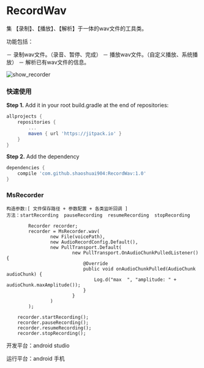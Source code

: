 ﻿# RecordWav

集 【录制】、【播放】、【解析】于一体的wav文件的工具类。

功能包括：

－ 录制wav文件。（录音、暂停、完成）
－ 播放wav文件。（自定义播放、系统播放）
－ 解析已有wav文件的信息。

![show_recorder](https://github.com/shaoshuai904/RecordWav/blob/master/screens/show_recorder.png)


### 快速使用

**Step 1.** Add it in your root build.gradle at the end of repositories:

```groovy
allprojects {
	repositories {
		...
		maven { url 'https://jitpack.io' }
	}
}
```

**Step 2.** Add the dependency

```groovy
dependencies {
	compile 'com.github.shaoshuai904:RecordWav:1.0'
}
```


###  MsRecorder 

	构造参数:[ 文件保存路径 + 参数配置 + 各类监听回调 ]
	方法：startRecording  pauseRecording  resumeRecording  stopRecording

```
    	Recorder recorder;
        recorder = MsRecorder.wav(
                new File(voicePath),
                new AudioRecordConfig.Default(),
                new PullTransport.Default(
                        new PullTransport.OnAudioChunkPulledListener() {
                            @Override
                            public void onAudioChunkPulled(AudioChunk audioChunk) {
                                Log.d("max  ", "amplitude: " + audioChunk.maxAmplitude());
                            }
                        }
                )
        );

	recorder.startRecording();
	recorder.pauseRecording();
	recorder.resumeRecording();
	recorder.stopRecording();

```


开发平台：android studio

运行平台：android 手机



